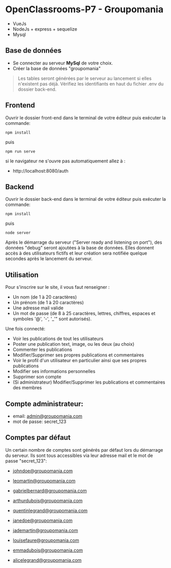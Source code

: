 # OpenClassrooms-P7 - Groupomania

- VueJs
- NodeJs + express + sequelize
- Mysql

## Base de données

- Se connecter au serveur **MySql** de votre choix.
- Créer la base de données "groupomania"
> Les tables seront générées par le serveur au lancement si elles n'existent pas déjà.
Vérifiez les identifiants en haut du fichier .env du dossier back-end.


## Frontend

Ouvrir le dossier front-end dans le terminal de votre éditeur puis exécuter la commande:

    npm install

puis

    npm run serve

si le navigateur ne s'ouvre pas automatiquement allez à :

- http://localhost:8080/auth

## Backend

Ouvrir le dossier back-end dans le terminal de votre éditeur puis exécuter la commande:

    npm install

puis

    node server
	
Après le démarrage du serveur ("Server ready and listening on port"), des données "debug" seront ajoutées à la base de données.
Elles donnent accès à des utilisateurs fictifs et leur création sera notifiée quelque secondes après le lancement du serveur.

## Utilisation

Pour s'inscrire sur le site, il vous faut renseigner :

- Un nom (de 1 à 20 caractères)
- Un prénom (de 1 à 20 caractères)
- Une adresse mail valide
- Un mot de passe (de 8 à 25 caractères, lettres, chiffres, espaces et symboles '@', '-', '_'" sont autorisés).

Une fois connecté:

- Voir les publications de tout les utilisateurs
- Poster une publication text, image, ou les deux (au choix)
- Commenter les publications
- Modifier/Supprimer ses propres publications et commentaires
- Voir le profil d'un utilisateur en particulier ainsi que ses propres publications
- Modifier ses informations personnelles
- Supprimer son compte
- (Si administrateur) Modifier/Supprimer les publications et commentaires des membres

## Compte administrateur: 
- email: admin@groupomania.com
- mot de passe: secret_123

## Comptes par défaut

Un certain nombre de comptes sont générés par défaut lors du démarrage du serveur.
Ils sont tous accessibles via leur adresse mail et le mot de passe "secret_123":

- johndoe@groupomania.com
- leomartin@groupomania.com
- gabrielbernard@groupomania.com
- arthurdubois@groupomania.com
- quentinlegrand@groupomania.com

- janedoe@groupomania.com
- jademartin@groupomania.com
- louisefaure@groupomania.com
- emmadubois@groupomania.com
- alicelegrand@groupomania.com